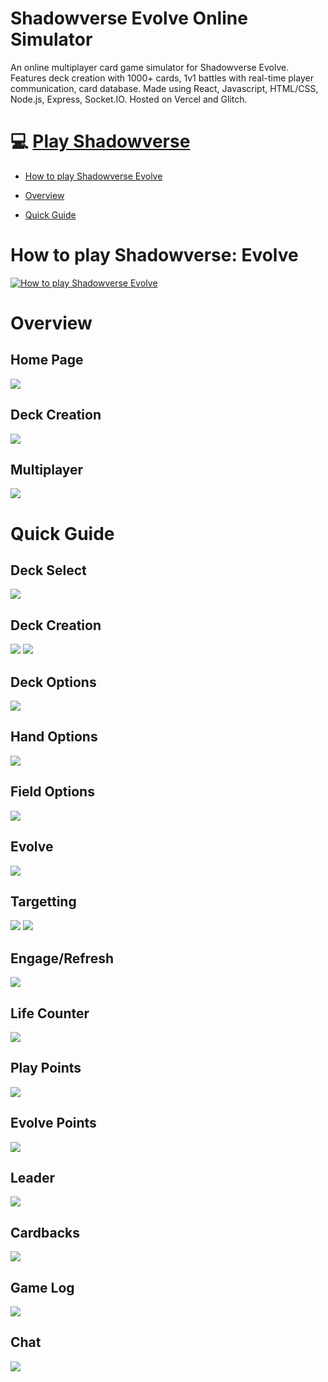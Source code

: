 # Shadowverse Evolve Online Simulator

An online multiplayer card game simulator for Shadowverse Evolve. Features deck creation with 1000+ cards, 1v1 battles with real-time player communication, card database. Made using React, Javascript, HTML/CSS, Node.js, Express, Socket.IO. Hosted on Vercel and Glitch.

# 💻 [Play Shadowverse](https://shadowverse-client.vercel.app/)

- [How to play Shadowverse Evolve](https://github.com/anthonychian/shadowverse-client#how-to-play)

- [Overview](https://github.com/anthonychian/shadowverse-client#overview)

- [Quick Guide](https://github.com/anthonychian/shadowverse-client#quick-guide)

# How to play Shadowverse: Evolve

[![How to play Shadowverse Evolve](https://img.youtube.com/vi/7MdrwXRrcgw/0.jpg)](https://www.youtube.com/watch?v=7MdrwXRrcgw)

# Overview

## Home Page

![](https://github.com/anthonychian/shadowverse-client/blob/main/public/git_images/shadowverse1.JPG)

## Deck Creation

![](https://github.com/anthonychian/shadowverse-client/blob/main/public/git_images/shadowverse2.JPG)

## Multiplayer

![](https://github.com/anthonychian/shadowverse-client/blob/main/public/git_images/shadowverse3.JPG)

# Quick Guide

## Deck Select

![](https://github.com/anthonychian/shadowverse-client/blob/main/public/git_images/deck_select.gif)

## Deck Creation

![](https://github.com/anthonychian/shadowverse-client/blob/main/public/git_images/deck_creation1.gif)
![](https://github.com/anthonychian/shadowverse-client/blob/main/public/git_images/deck_creation2.gif)

## Deck Options

![](https://github.com/anthonychian/shadowverse-client/blob/main/public/git_images/deck_options.gif)

## Hand Options

![](https://github.com/anthonychian/shadowverse-client/blob/main/public/git_images/hand_options.gif)

## Field Options

![](https://github.com/anthonychian/shadowverse-client/blob/main/public/git_images/field_options.gif)

## Evolve

![](https://github.com/anthonychian/shadowverse-client/blob/main/public/git_images/evolve.gif)

## Targetting

![](https://github.com/anthonychian/shadowverse-client/blob/main/public/git_images/hand_select.gif)
![](https://github.com/anthonychian/shadowverse-client/blob/main/public/git_images/field_selct.gif)

## Engage/Refresh

![](https://github.com/anthonychian/shadowverse-client/blob/main/public/git_images/engage.gif)

## Life Counter

![](https://github.com/anthonychian/shadowverse-client/blob/main/public/git_images/life_counter.gif)

## Play Points

![](https://github.com/anthonychian/shadowverse-client/blob/main/public/git_images/play_points.gif)

## Evolve Points

![](https://github.com/anthonychian/shadowverse-client/blob/main/public/git_images/evolve_points.gif)

## Leader

![](https://github.com/anthonychian/shadowverse-client/blob/main/public/git_images/leader.gif)

## Cardbacks

![](https://github.com/anthonychian/shadowverse-client/blob/main/public/git_images/cardbacks.gif)

## Game Log

![](https://github.com/anthonychian/shadowverse-client/blob/main/public/git_images/game_log.gif)

## Chat

![](https://github.com/anthonychian/shadowverse-client/blob/main/public/git_images/chat.gif)
